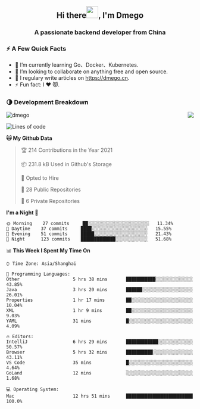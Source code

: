 <h2 align="center">Hi there<img src="https://cdn.jsdelivr.net/gh/dmego/images/img/Hi.gif" height="32" />, I'm Dmego </h2>
<h3 align="center">A passionate backend developer from China</h3>

### ⚡️ A Few Quick Facts

<ul>
    <li> 🌱 I’m currently learning Go、Docker、Kubernetes.</li>
    <li> 👯 I’m looking to collaborate on anything free and open source.</li>
    <li> 📝 I regulary write articles on <a href="https://dmego.cn">https://dmego.cn</a>.</li>
    <li> ⚡ Fun fact: I ❤️ 😻.</li>
</ul>

### 🌗 Development Breakdown

<img src="https://komarev.com/ghpvc/?username=dmego" alt="dmego" />

<img align="right" src="https://github-readme-stats.vercel.app/api?username=dmego&show_icons=true&icon_color=1573B3&hide_title=true&text_color=718096&bg_color=00000000&hide_border=true"/>

<!--START_SECTION:waka-->
![Lines of code](https://img.shields.io/badge/From%20Hello%20World%20I%27ve%20Written-228932%20lines%20of%20code-blue)

**🐱 My Github Data** 

> 🏆 214 Contributions in the Year 2021
 > 
> 📦 231.8 kB Used in Github's Storage 
 > 
> 💼 Opted to Hire
 > 
> 📜 28 Public Repositories 
 > 
> 🔑 6 Private Repositories  
 > 
**I'm a Night 🦉** 

```text
🌞 Morning    27 commits     ██░░░░░░░░░░░░░░░░░░░░░░░   11.34% 
🌆 Daytime    37 commits     ████░░░░░░░░░░░░░░░░░░░░░   15.55% 
🌃 Evening    51 commits     █████░░░░░░░░░░░░░░░░░░░░   21.43% 
🌙 Night      123 commits    █████████████░░░░░░░░░░░░   51.68%

```


📊 **This Week I Spent My Time On** 

```text
⌚︎ Time Zone: Asia/Shanghai

💬 Programming Languages: 
Other                    5 hrs 38 mins       ███████████░░░░░░░░░░░░░░   43.85% 
Java                     3 hrs 20 mins       ██████░░░░░░░░░░░░░░░░░░░   26.01% 
Properties               1 hr 17 mins        ██░░░░░░░░░░░░░░░░░░░░░░░   10.04% 
XML                      1 hr 9 mins         ██░░░░░░░░░░░░░░░░░░░░░░░   9.03% 
YAML                     31 mins             █░░░░░░░░░░░░░░░░░░░░░░░░   4.09%

🔥 Editors: 
IntelliJ                 6 hrs 29 mins       ████████████░░░░░░░░░░░░░   50.57% 
Browser                  5 hrs 32 mins       ██████████░░░░░░░░░░░░░░░   43.11% 
VS Code                  35 mins             █░░░░░░░░░░░░░░░░░░░░░░░░   4.64% 
GoLand                   12 mins             ░░░░░░░░░░░░░░░░░░░░░░░░░   1.68%

💻 Operating System: 
Mac                      12 hrs 51 mins      █████████████████████████   100.0%

```


<!--END_SECTION:waka-->
